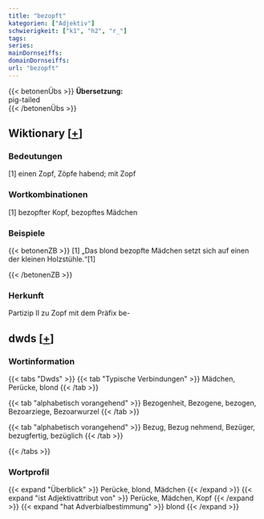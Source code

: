 ```yaml
---
title: "bezopft"
kategorien: ["Adjektiv"]
schwierigkeit: ["k1", "h2", "r_"]
tags:
series:
mainDornseiffs:
domainDornseiffs:
url: "bezopft"
---
```


{{< betonenÜbs >}}
**Übersetzung:**  
pig-tailed  
{{< /betonenÜbs >}}

## Wiktionary [[+](https://de.wiktionary.org/wiki/bezopft)]

### Bedeutungen
[1] einen Zopf, Zöpfe habend; mit Zopf  

### Wortkombinationen
[1] bezopfter Kopf, bezopftes Mädchen  

### Beispiele
{{< betonenZB >}}
[1] „Das blond bezopfte Mädchen setzt sich auf einen der kleinen Holzstühle.“[1]  

{{< /betonenZB >}}
### Herkunft
Partizip II zu Zopf mit dem Präfix be-  



## dwds [[+](https://www.dwds.de/wb/bezopft)]

### Wortinformation
{{< tabs "Dwds" >}}
{{< tab "Typische Verbindungen" >}}
Mädchen, Perücke, blond
{{< /tab >}}

{{< tab "alphabetisch vorangehend" >}}
Bezogenheit, Bezogene, bezogen, Bezoarziege, Bezoarwurzel
{{< /tab >}}

{{< tab "alphabetisch vorangehend" >}}
Bezug, Bezug nehmend, Bezüger, bezugfertig, bezüglich
{{< /tab >}}

{{< /tabs >}}

### Wortprofil
{{< expand "Überblick" >}} Perücke, blond, Mädchen {{< /expand >}}
{{< expand "ist Adjektivattribut von" >}} Perücke, Mädchen, Kopf {{< /expand >}}
{{< expand "hat Adverbialbestimmung" >}} blond {{< /expand >}}

